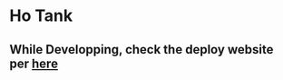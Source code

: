 # Ho Tank
## While Developping, check the deploy website per [here](https://nawar-hotank.netlify.app/)
